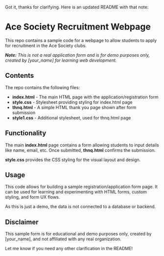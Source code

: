 Got it, thanks for clarifying. Here is an updated README with that note:

# Ace Society Recruitment Webpage

This repo contains a sample code for a webpage to allow students to apply for recruitment in the Ace Society clubs.

***Note:*** *This is not a real application form and is for demo purposes only, created by [your_name] for learning web development.*

## Contents 

The repo contains the following files:

- **index.html** - The main HTML page with the application/registration form  
- **style.css** - Stylesheet providing styling for index.html page
- **thnq.html** - A simple HTML thank you page shown after form submission
- **style1.css** - Additional stylesheet, used for thnq.html page

## Functionality

The main **index.html** page contains a form allowing students to input details like name, email, etc. Once submitted, **thnq.html** confirms the submission.

**style.css** provides the CSS styling for the visual layout and design.

## Usage

This code allows for building a sample registration/application form page. It can be used for learning and experimenting with HTML forms, custom styling, and form UX flows.

As this is just a demo, the data is not connected to a database or backend. 

## Disclaimer

This sample form is for educational and demo purposes only, created by [your_name], and not affiliated with any real organization.

Let me know if you need any other clarification in the README!
